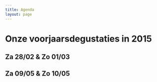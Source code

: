 ```yaml
---
title: Agenda 
layout: page
---
```


Onze voorjaarsdegustaties in 2015
=================================
Za 28/02 & Zo 01/03
-------------------
Za 09/05 & Zo 10/05
-------------------








